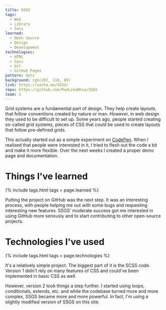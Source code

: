 ```yaml
---
title: SSGS
tags:
  - Web
  - Library
  - Sass
learned:
  - Open Source
  - Design
  - Development
technologies:
  - HTML
  - Sass
  - Git
  - GitHub Pages
pattern: dots
background: rgb(207, 118, 89)
link: https://sacha.me/SSGS/
repo: https://github.com/RadLikeWhoa/SSGS
team: 1
---
```


Grid systems are a fundamental part of design. They help create layouts, that follow conventions created by nature or man. However, in web design they used to be difficult to set up. Some years ago, people started creating so-called grid systems, pieces of CSS that could be used to create layouts that follow pre-defined grids.

This actually started out as a simple experiment on [CodePen](htt://codepen.io). When I realised that people were interested in it, I tried to flesh out the code a bit and make it more flexible. Over the next weeks I created a proper demo page and documentation.

# Things I've learned

{% include tags.html tags = page.learned %}

Putting the project on GitHub was the next step. It was an interesting process, with people helping me out with some bugs and requesting interesting new features. SSGS' moderate success got me interested in using GitHub more seriously and to start contributing to other open-source projects.

# Technologies I've used

{% include tags.html tags = page.technologies %}

It's a relatively simple project. The biggest part of it is the SCSS code. Version 1 didn't rely on many features of CSS and could've been implemented in basic CSS as well.

However, version 2 took things a step further. I started using loops, conditionals, extends, etc. and while the codebase turned more and more complex, SSGS became more and more powerful. In fact, I'm using a slightly modified version of SSGS on this site.
